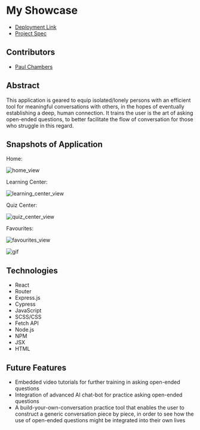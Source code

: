 # My Showcase

- [Deployment Link](https://this-showcase-for-me.surge.sh/)
- [Project Spec](https://frontend.turing.edu/projects/module-3/showcase.html)

## Contributors

- [Paul Chambers](https://github.com/PaulTimothyChambers)

## Abstract

This application is geared to equip isolated/lonely persons with an efficient tool for meaningful conversations with others, in the hopes of eventually establishing a deep, human connection. It trains the user is the art of asking open-ended questions, to better facilitate the flow of conversation for those who struggle in this regard.

## Snapshots of Application

Home:

![home_view](https://i.imgur.com/CzvOjH0.png)

Learning Center:

![learning_center_view](https://i.imgur.com/EFG5dtx.png)

Quiz Center:

![quiz_center_view](https://i.imgur.com/qlnGqwQ.png)

Favourites:

![favourites_view](https://i.imgur.com/DNtaQ91.png)

![gif](https://raw.githubusercontent.com/PaulTimothyChambers/my_showcase/main/docs/showcase.gif)

## Technologies

- React
- Router
- Express.js
- Cypress
- JavaScript
- SCSS/CSS
- Fetch API
- Node.js
- NPM
- JSX
- HTML

## Future Features

- Embedded video tutorials for further training in asking open-ended questions
- Integration of advanced AI chat-bot for practice asking open-ended questions
- A build-your-own-conversation practice tool that enables the user to construct a generic conversation piece by piece, in order to see how the use of open-ended questions might be integrated into their own lives
